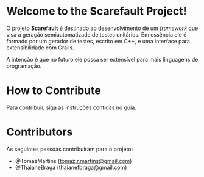 # Welcome to the Scarefault Project!
O projeto **Scarefault** é destinado ao desenvolvimento de um *framework*
que visa a geração semiautomatizada de testes unitários. Em essência ele
é formado por um gerador de testes, escrito em C++, e uma interface para
extensibilidade com Grails.

A intenção é que no futuro ele possa ser extensível para mais linguagens
de programação.


# How to Contribute
Para contribuir, siga as instruções contidas no [guia][how-to-contribute].


# Contributors
As seguintes pessoas contribuiram para o projeto:

- @TomazMartins (tomaz.r.martins@gmail.com)
- @ThaianeBraga (thaianefbraga@gmail.com)

[how-to-contribute]: https://gitlab.com/ThaianeBraga/scarefault/wikis/como-contribuir